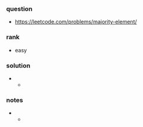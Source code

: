 ### question
- https://leetcode.com/problems/majority-element/

### rank
- easy

### solution
- -

### notes
- -